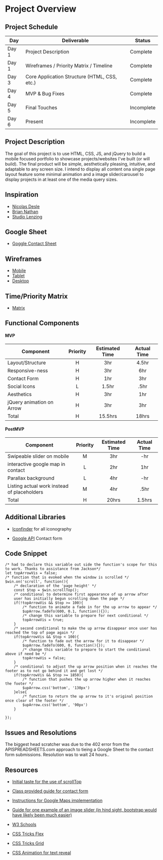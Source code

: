 # Project Overview

## Project Schedule

|  Day | Deliverable | Status
|---|---| ---|
|Day 1| Project Description | Complete
|Day 1| Wireframes / Priority Matrix / Timeline | Complete
|Day 3| Core Application Structure (HTML, CSS, etc.) | Complete
|Day 4| MVP & Bug Fixes | Complete
|Day 5| Final Touches | Incomplete
|Day 6| Present | Incomplete


## Project Description

The goal of this project is to use HTML, CSS, JS, and jQuery to build a mobile focused portfolio to showcase projects/websites I've built (or will build). The final product will be simple, aesthetically pleasing, intuitive, and adaptable to any screen size. I intend to display all content ona single page layout feature some minimal animation and a image slider/carousel to display projects in at least one of the media query sizes. 

## Inspiration

- [Nicolas Desle](https://www.nicolasdesle.be/)
- [Brian Nathan](http://www.briannathanhartwell.com/contact)
- [Studio Lenzing](https://www.studiolenzing.com/)

## Google Sheet

- [Goggle Contact Sheet](https://docs.google.com/spreadsheets/d/1HYuagmj-TDEW8Wkjps2L_PZiPThWU0pAnnV9GLcS2p4/edit?usp=sharing)

## Wireframes

- [Mobile](https://github.com/mpenajoia/PortfolioProject1/blob/main/Preproduction/MSPORTmobile.JPG)
- [Tablet](https://github.com/mpenajoia/PortfolioProject1/blob/main/Preproduction/MSPORTtablet.JPG)
- [Desktop](https://github.com/mpenajoia/PortfolioProject1/blob/main/Preproduction/MSPORTdesk.JPG)

## Time/Priority Matrix 

- [Matrix](https://github.com/mpenajoia/PortfolioProject1/blob/main/Preproduction/MSMatrix.JPG)


## Functional Components

#### MVP
| Component | Priority | Estimated Time | Actual Time |
| --- | :---: |  :---: | :---: | 
| Layout/Structure | H | 3hr | 4.5hr |
| Responsive-ness | H | 3hr | 6hr |
| Contact Form | H | 1hr | 3hr |  
| Social Icons | L | 1.5hr|  .5hr | 
| Aesthetics | H | 3hr | 1hr |
|jQuery animation on Arrow | H | 3hr | 3hr |
| Total | H | 15.5hrs| 18hrs |

#### PostMVP
| Component | Priority | Estimated Time | Actual Time |
| --- | :---: |  :---: | :---: | 
| Swipeable slider on mobile | M | 3hr | -hr |
| interactive google map in contact  | L | 2hr | 1hr |
| Parallax background | L | 4hr | -hr |
| Listing actual work instead of placeholders | M | 4hr | .5hr |
| Total | H | 20hrs| 1.5hrs |

## Additional Libraries
- [Iconfinder](http://iconfinder.com) for all iconography

- [Google API](https://lovespreadsheets.medium.com/save-web-html-form-data-to-google-sheets-47e48f7517e6) Contact form

## Code Snippet

```
/* had to declare this variable out side the function's scope for this to work. Thanks to assistance from Jackson*/
let topArrowVis = false;
/* function that is evoked when the window is scrolled */
$win.on('scroll', function(){
    /* declaration of the 'page height' */
    const $top = $win.scrollTop();
    /* conditional to determine first appearance of up arrow after 
    user has initially begun scrolling down the page */
    if(!topArrowVis && $top >= 100){
        /* function to animate a fade in for the up arrow to appear */
        $upArrow.fadeTo(600, 0.1, function(){});
        /* change this variable to prepare for next conditional */
        topArrowVis = true;
    }
    /* second conditional to make the up arrow disappear once user has reached the top of page again */
    if(topArrowVis && $top < 100){
        /* function to fade out the arrow for it to disappear */
        $upArrow.fadeTo(600, 0, function(){});
        /* change this variable to prepare to start the conditional above if need be */
        topArrowVis = false;
    }
    /* conditional to adjust the up arrow position when it reaches the footer as to not go behind it and get lost */
    if(topArrowVis && $top >= 1850){
        /* function that pushes the up arrow higher when it reaches the footer */
        $upArrow.css('bottom', '130px')
    }else{
        /* function to return the up arrow to it's original position once clear of the footer */
        $upArrow.css('bottom', '90px')
    }

});
```

## Issues and Resolutions
The biggest head scratcher was due to the 402 error from the APISPREADSHEETS.com approach to tieing a Google Sheet to the contact form submissions. Resolution was to wait 24 hours..

## Resources

- [Initial taste for the use of scrollTop](https://www.youtube.com/watch?v=nhHqiGCG10E)

- [Class provided guide for contact form](https://lovespreadsheets.medium.com/save-web-html-form-data-to-google-sheets-47e48f7517e6)

- [Instructions for Google Maps implementation](https://www.youtube.com/watch?v=9CY0V0JAgNU)

- [Guide for one example of an image slider (in hind sight, bootstrap would have likely been much easier)](https://www.youtube.com/watch?v=J2HLW4A40X8)

- [W3 Schools](http://www.w3schools.com)

- [CSS Tricks Flex](https://css-tricks.com/snippets/css/a-guide-to-flexbox/)

- [CSS Tricks Grid](https://css-tricks.com/snippets/css/complete-guide-grid/)

- [CSS Animation for text reveal](https://www.sitepoint.com/css-typewriter-effect/?utm_source=tldrnewsletter)
